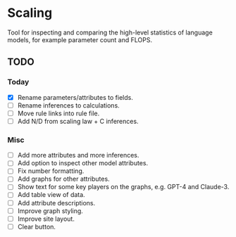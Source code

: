 # Scaling

Tool for inspecting and comparing the high-level statistics of language models, for example parameter count and FLOPS.

## TODO

### Today

- [x] Rename parameters/attributes to fields.
- [ ] Rename inferences to calculations.
- [ ] Move rule links into rule file.
- [ ] Add N/D from scaling law + C inferences.

### Misc

- [ ] Add more attributes and more inferences.
- [ ] Add option to inspect other model attributes.
- [ ] Fix number formatting.
- [ ] Add graphs for other attributes.
- [ ] Show text for some key players on the graphs, e.g. GPT-4 and Claude-3.
- [ ] Add table view of data.
- [ ] Add attribute descriptions.
- [ ] Improve graph styling.
- [ ] Improve site layout.
- [ ] Clear button.
